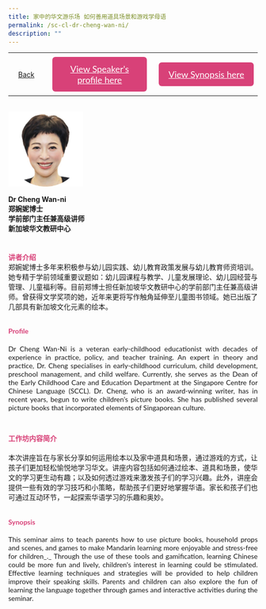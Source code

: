 ```yaml
---
title: 家中的华文游乐场 如何善用道具场景和游戏学母语
permalink: /sc-cl-dr-cheng-wan-ni/
description: ""
---
```

<style>
  .video-container {
  position: relative;
  width: 100%;
  overflow: hidden;
  padding-top: 56.25%; 
}
.responsive-iframe {
  position: absolute;
  top: 0;
  left: 0;
  bottom: 0;
  right: 0;
  width: 100%;
  height: 100%;
  border: none;
}
.btntop {
    position: fixed;
    float: right;
    bottom: 20px;
    right: 80px;
    z-index: 99;
    boder: none;
    background-color: #3bb9ff;
    cursor: pointer;
    padding: 15px;
    boder-radius: 4px;
    color: #fff;
    font-weight: 600;
}
    .btn1,.btn2{
      font-size: 18px;
    font-family: Lato,sans-serif;
    background-color: #d84178;
    padding: 13px 13px;
    border-radius: 6px;
    text-align: center;
    display: block;
    margin-left: 8px;
  }
  @media only screen and (max-width: 600px){ 
  .btn1,.btn2{
   margin-left: -6px;
    padding: 1px 8px;
  }
  }
   .btn1:hover {
background-color: lightgrey;!important;
}
 .btn2:hover {
background-color: lightgrey;!important;
}
.content a {
margin-bottom:0rem;
text-decoration:none;
}
  img {
height:auto;
max-width:100%;
}
</style>


<table>
  <tbody><tr>   
        <td style="border: none;
  text-align: left;padding: 20px;">
<a href="/chinese-session">Back</a>
</td>
    <td style="border: none;
  text-align: left;padding: 8px;width: 43%;"> <a href="#C1" class="btn1" style="color:#fff;">View Speaker's profile here</a> </td>
    <td style="border: none;
  text-align: left;padding: 8px;width: 43%;">
      <a href="#C2" class="btn2" style="color:#fff;">  View Synopsis here</a>
    </td>
    </tr>
</tbody></table><br>

<div class="tlimg">
 <div class="column">
<img src="/images/CL/dr cheng (cl)_lkyfb.png" style="width:30%">
   </div>

 <p><strong>Dr Cheng Wan-ni</strong><br>
 <strong>郑婉妮博士<br>学前部门主任兼高级讲师<br>新加坡华文教研中心</strong></p>

<h4 id="C1" style="padding-top:24px;margin:0px;color:#d84178;font-family:Lato,sans-serif;">讲者介绍</h4>  
<p style="margin:0px;font-family: Lato,sans-serif;text-align: justify">
郑婉妮博士多年来积极参与幼儿园实践、幼儿教育政策发展与幼儿教育师资培训。她专精于学前领域重要议题如：幼儿园课程与教学、儿童发展理论、幼儿园经营与管理、儿童福利等。目前郑博士担任新加坡华文教研中心的学前部门主任兼高级讲师。曾获得文学奖项的她，近年来更将写作触角延伸至儿童图书领域。她已出版了几部具有新加坡文化元素的绘本。</p>
	
<h4 id="C1" style="padding-top:12px;color:#d84178;font-family:Lato,sans-serif;">Profile</h4>  
<p style="margin:0px;font-family: Lato,sans-serif;text-align: justify">
Dr Cheng Wan-Ni is a veteran early-childhood educationist with decades of experience in practice, policy, and teacher training. An expert in theory and practice, Dr. Cheng specialises in early-childhood curriculum, child development, preschool management, and child welfare. Currently, she serves as the Dean of the Early Childhood Care and Education Department at the Singapore Centre for Chinese Language (SCCL). Dr. Cheng, who is an award-winning writer, has in recent years, begun to write children’s picture books. She has published several picture books that incorporated elements of Singaporean culture.
</p>

<h4 id="C2" style="padding-top:24px; color:#d84178;font-family:Lato,sans-serif;">工作坊内容简介</h4>  
<p style="margin:0px;font-family: Lato,sans-serif;text-align: justify">
本次讲座旨在与家长分享如何运用绘本以及家中道具和场景，通过游戏的方式，让孩子们更加轻松愉悦地学习华文。讲座内容包括如何通过绘本、道具和场景，使华文的学习更生动有趣；以及如何透过游戏来激发孩子们的学习兴趣。此外，讲座会提供一些有效的学习技巧和小策略，帮助孩子们更好地掌握华语。家长和孩子们也可通过互动环节，一起探索华语学习的乐趣和奥妙。</p>
	
<h4 id="C2" style="padding-top:12px;color:#d84178;font-family:Lato,sans-serif;">Synopsis</h4>  
<p style="margin:0px;font-family: Lato,sans-serif; text-align:justify;"> This seminar aims to teach parents how to use picture books, household props and scenes, and games to make Mandarin learning more enjoyable and stress-free for children_._&nbsp;Through the use of these tools and gamification, learning Chinese could be more fun and lively, children's interest in learning could be stimulated. Effective learning techniques and strategies will be provided to help children improve their speaking skills. Parents and children can also explore the fun of learning the language together through games and interactive activities during the seminar.
</p></div>